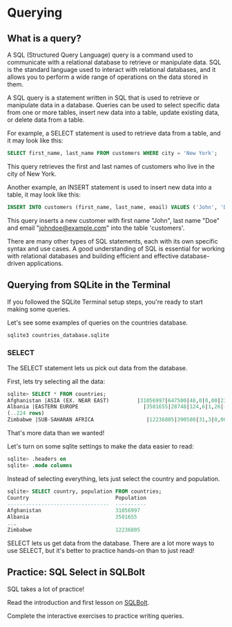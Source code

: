 # Querying

## What is a query?

A SQL (Structured Query Language) query is a command used to communicate with a 
relational database to retrieve or manipulate data. SQL is the standard language 
used to interact with relational databases, and it allows you to perform a wide 
range of operations on the data stored in them.

A SQL query is a statement written in SQL that is used to retrieve or manipulate 
data in a database. Queries can be used to select specific data from one or more 
tables, insert new data into a table, update existing data, or delete data from 
a table.

For example, a SELECT statement is used to retrieve data from a table, and it 
may look like this:

```sql
SELECT first_name, last_name FROM customers WHERE city = 'New York';
```

This query retrieves the first and last names of customers who live in the city 
of New York.

Another example, an INSERT statement is used to insert new data into a table, it 
may look like this:

```sql
INSERT INTO customers (first_name, last_name, email) VALUES ('John', 'Doe', 'johndoe@example.com');
```

This query inserts a new customer with first name "John", last name "Doe" and 
email "johndoe@example.com" into the table 'customers'.

There are many other types of SQL statements, each with its own specific syntax 
and use cases. A good understanding of SQL is essential for working with 
relational databases and building efficient and effective database-driven 
applications.

## Querying from SQLite in the Terminal

If you followed the SQLite Terminal setup steps, you're ready to start making
some queries.

Let's see some examples of queries on the countries database.

```sh
sqlite3 countries_database.sqlite
```

### SELECT

The SELECT statement lets us pick out data from the database.

First, lets try selecting all the data:

```sql
sqlite> SELECT * FROM countries;
Afghanistan |ASIA (EX. NEAR EAST)         |31056997|647500|48,0|0,00|23,06|163,07|700|36,0|3,2|12,13|0,22|87,65|1|46,6|20,34|0,38|0,24|0,38
Albania |EASTERN EUROPE                     |3581655|28748|124,6|1,26|-4,93|21,52|4500|86,5|71,2|21,09|4,42|74,49|3|15,11|5,22|0,232|0,188|0,579
(..224 rows)
Zimbabwe |SUB-SAHARAN AFRICA                 |12236805|390580|31,3|0,00|0|67,69|1900|90,7|26,8|8,32|0,34|91,34|2|28,01|21,84|0,179|0,243|0,579
```

That's more data than we wanted!

Let's turn on some sqlite settings to make the data easier to read:

```sql
sqlite> .headers on
sqlite> .mode columns
```

Instead of selecting everything, lets just select the country and population. 

```sql
sqlite> SELECT country, population FROM countries;
Country                            Population
---------------------------------  ----------
Afghanistan                        31056997
Albania                            3581655
...
Zimbabwe                           12236805
```

SELECT lets us get data from the database. There are a lot more ways to use
SELECT, but it's better to practice hands-on than to just read!

## Practice: SQL Select in SQLBolt

SQL takes a lot of practice!

Read the introduction and first lesson on [SQLBolt](https://sqlbolt.com/). 

Complete the interactive exercises to practice writing queries.
